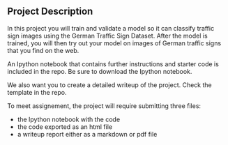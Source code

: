 ## Project Description

In this project you will train and validate a model so it can classify traffic sign images using the German Traffic Sign Dataset. 
After the model is trained, you will then try out your model on images of German traffic signs that you find on the web.

An Ipython notebook that contains further instructions and starter code is included in the repo. Be sure to download the Ipython notebook.

We also want you to create a detailed writeup of the project. Check the template in the repo.

To meet assignement, the project will require submitting three files:

* the Ipython notebook with the code
* the code exported as an html file
* a writeup report either as a markdown or pdf file


